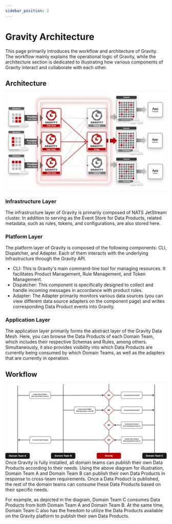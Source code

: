 ```yaml
---
sidebar_position: 2
---
```


# Gravity Architecture
This page primarily introduces the workflow and architecture of Gravity. The workflow mainly explains the operational logic of Gravity, while the architecture section is dedicated to illustrating how various components of Gravity interact and collaborate with each other.

## Architecture
![](./img/arch.webp)
### Infrastructure Layer
The infrastructure layer of Gravity is primarily composed of NATS JetStream cluster. In addition to serving as the Event Store for Data Products, related metadata, such as rules, tokens, and configurations, are also stored here.

### Platform Layer
The platform layer of Gravity is composed of the following components: CLI, Dispatcher, and Adapter. Each of them interacts with the underlying Infrastructure through the Gravity API.
* CLI: This is Gravity's main command-line tool for managing resources. It facilitates Product Management, Rule Management, and Token Management.
* Dispatcher: This component is specifically designed to collect and handle incoming messages in accordance with product rules.
* Adapter: The Adapter primarily monitors various data sources (you can view different data source adapters on the component page) and writes corresponding Data Product events into Gravity.
### Application Layer
The application layer primarily forms the abstract layer of the Gravity Data Mesh. Here, you can browse the Data Products of each Domain Team, which includes their respective Schemas and Rules, among others. Simultaneously, it also provides visibility into which Data Products are currently being consumed by which Domain Teams, as well as the adapters that are currently in operation.

## Workflow
![](./img/workflow.png)
Once Gravity is fully installed, all domain teams can publish their own Data Products according to their needs. 
Using the above diagram for illustration, Domain Team A and Domain Team B can publish their own Data Products in response to cross-team requirements. Once a Data Product is published, the rest of the domain teams can consume these Data Products based on their specific needs.

For example, as depicted in the diagram, Domain Team C consumes Data Products from both Domain Team A and Domain Team B. At the same time, Domain Team C also has the freedom to utilize the Data Products available on the Gravity platform to publish their own Data Products.


